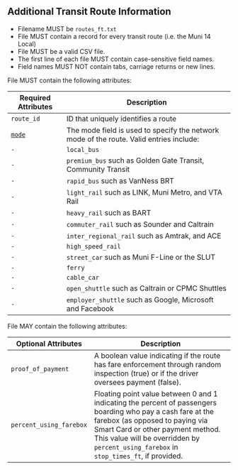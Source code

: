 ## Additional Transit Route Information

 *  Filename MUST be `routes_ft.txt`
 *  File MUST contain a record for every transit route (i.e. the Muni 14 Local) 
 *  File MUST be a valid CSV file.
 *  The first line of each file MUST contain case-sensitive field names.
 *  Field names MUST NOT contain tabs, carriage returns or new lines.

File MUST contain the following attributes:

Required Attributes	| Description										
----------			| -------------		
`route_id`			| ID that uniquely identifies a route
[`mode`](../variables.md#mode)			| The mode field is used to specify the network mode of the route. Valid entries include:
`-` | `local_bus`
`-` | `premium_bus` such as Golden Gate Transit, Community Transit
`-` | `rapid_bus` such as VanNess BRT
`-` | `light_rail` such as LINK, Muni Metro, and VTA Rail
`-` | `heavy_rail` such as BART
`-` | `commuter_rail` such as Sounder and Caltrain
`-` | `inter_regional_rail` such as Amtrak, and ACE
`-` | `high_speed_rail`
`-` | `street_car` such as Muni F-Line or the SLUT
`-` | `ferry`
`-` | `cable_car`
`-` | `open_shuttle` such as Caltrain or CPMC Shuttles
`-` | `employer_shuttle` such as Google, Microsoft and Facebook

File MAY contain the following attributes:

Optional Attributes	| Description										
----------			| -------------		
`proof_of_payment`	| A boolean value indicating if the route has fare enforcement through random inspection (true) or if the driver oversees payment (false). 
`percent_using_farebox` | Floating point value between 0 and 1 indicating the percent of passengers boarding who pay a cash fare at the farebox (as opposed to paying via Smart Card or other payment method. This value will be overridden by `percent_using_farebox` in `stop_times_ft`, if provided.
